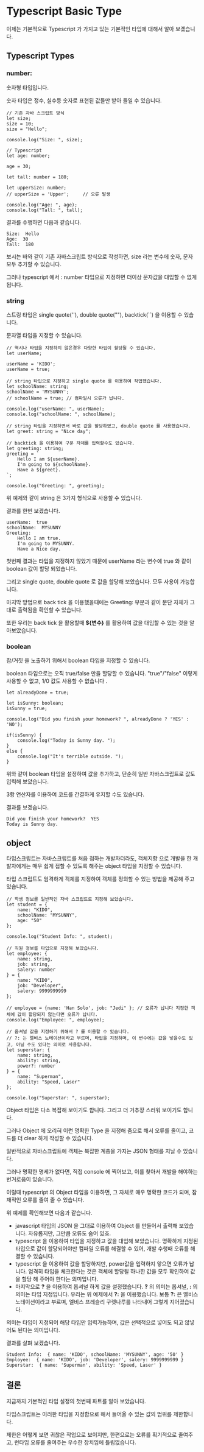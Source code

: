 # Typescript Basic Type

이제는 기본적으로 Typescript 가 가지고 있는 기본적인 타입에 대해서 알아 보겠습니다. 

## Typescript Types

### number: 
숫자형 타입입니다. 

숫자 타입은 정수, 실수등 숫자로 표현된 값들만 받아 들일 수 있습니다. 

```
// 기존 자바 스크립트 방식 
let size;
size = 10;
size = "Hello";

console.log("Size: ", size);

// Typescript
let age: number;

age = 30;

let tall: number = 180;

let upperSize: number;
// upperSize = 'Upper';     // 오류 발생 

console.log("Age: ", age);
console.log("Tall: ", tall);
```

결과를 수행하면 다음과 같습니다. 

```
Size:  Hello
Age:  30
Tall:  180
```

보시는 바와 같이 기존 자바스크립트 방식으로 작성하면, size 라는 변수에 숫자, 문자 모두 추가할 수 있습니다. 

그러나 typescript 에서 : number 타입으로 지정하면 더이상 문자값을 대입할 수 없게 됩니다. 

### string

스트링 타입은 single quote(''), double quote(""), backtick(``) 을 이용할 수 있습니다. 

문자열 타입을 지정할 수 있습니다. 

```
// 역시나 타입을 지정하지 않은경우 다양한 타입이 할당될 수 있습니다. 
let userName;

userName = 'KIDO';
userName = true;

// string 타입으로 지정하고 single quote 를 이용하여 작업했습니다. 
let schoolName: string;
schoolName = 'MYSUNNY';
// schoolName = true; // 컴파일시 오류가 납니다. 

console.log("userName: ", userName);
console.log("schoolName: ", schoolName);

// string 타입을 지정하면서 바로 값을 할당하였고, double quote 를 사용했습니다. 
let greet: string = "Nice day";

// backtick 을 이용하여 구문 자체를 입력할수도 있습니다. 
let greeting: string;
greeting = `
    Hello I am ${userName}.
    I'm going to ${schoolName}.
    Have a ${greet}.
`;

console.log("Greeting: ", greeting);
```

위 예제와 같이 string 은 3가지 형식으로 사용할 수 있습니다. 

결과를 한번 보겠습니다. 

```
userName:  true
schoolName:  MYSUNNY
Greeting:  
    Hello I am true.
    I'm going to MYSUNNY.
    Have a Nice day.

```

첫번째 결과는 타입을 지정하지 않았기 때문에 userName 라는 변수에 true 와 같이 boolean 값이 할당 되었습니다. 

그리고 single quote, double quote 로 값을 할당해 보았습니다. 모두 사용이 가능합니다. 

마지막 방법으로 back tick 을 이용했을때에는 Greeting: 부분과 같이 문단 자체가 그대로 출력됨을 확인할 수 있습니다. 

또한 우리는 back tick 을 활용할때 **${변수}** 를 활용하여 값을 대입할 수 있는 것을 알아보았습니다. 


### boolean

참/거짓 을 노출하기 위해서 boolean 타입을 지정할 수 있습니다. 

boolean 타입으로는 오직 true/false 만을 할당할 수 있습니다. "true"/"false" 이렇게 사용할 수 없고, 1/0 값도 사용할 수 없습니다 .

```
let alreadyDone = true;

let isSunny: boolean;
isSunny = true;

console.log("Did you finish your homework? ", alreadyDone ? 'YES' : 'NO');

if(isSunny) {
    console.log("Today is Sunny day. ");
}
else {
    console.log("It's terrible outside. ");
}
```

위와 같이 boolean 타입을 설정하여 값을 추가하고, 단순히 일반 자바스크립트로 값도 입력해 보았습니다. 

3항 연산자를 이용하여 코드를 간결하게 유지할 수도 있습니다. 

결과를 보겠습니다. 

```
Did you finish your homework?  YES
Today is Sunny day. 
```

## object 

타입스크립트는 자바스크립트를 처음 접하는 개발자더라도, 객체지향 으로 개발을 한 개발자에게는 매우 쉽게 접할 수 있도록 해주는 object 타입을 지정할 수 있습니다. 

타입 스크립트도 엄격하게 객체를 지정하여 객체를 정의할 수 있는 방법을 제공해 주고 있습니다. 

```
// 학생 정보를 일반적인 자바 스크립트로 지정해 보았습니다. 
let student = {
    name: "KIDO",
    schoolName: "MYSUNNY",
    age: "50"
};

console.log("Student Info: ", student);

// 직원 정보를 타입으로 지정해 보았습니다. 
let employee: {
    name: string,
    job: string,
    salery: number
} = {
    name: "KIDO",
    job: "Developer",
    salery: 9999999999
};

// employee = {name: 'Han Solo', job: "Jedi" }; // 오류가 납니다 지정한 객체에 값이 할당되지 않는다면 오류가 납니다. 
console.log("Employee: ", employee);

// 옵셔널 값을 지정하기 위해서 ? 를 이용할 수 있습니다. 
// ?: 는 엘비스 노테이션이라고 부르며, 타입을 지정하며, 이 변수에는 값을 넣을수도 있고, 아닐 수도 있다는 의미로 사용합니다. 
let superstar: {
    name: string,
    ability: string,
    power?: number
} = {
    name: "Superman",
    ability: "Speed, Laser"
};

console.log("Superstar: ", superstar);

```

Object 타입은 다소 복잡해 보이기도 합니다. 그리고 더 거추장 스러워 보이기도 합니다. 

그러나 Object 에 오리혀 이런 명확한 Type 을 지정해 줌으로 해서 오류를 줄이고, 코드를 더 clear 하게 작성할 수 있습니다. 

일반적으로 자바스크립트에 객체는 복잡한 계층을 가지는 JSON 형태를 지닐 수 있습니다. 

그러나 명확한 명세가 없다면, 직접 console 에 찍어보고, 이를 찾아서 개발을 해야하는 번거로움이 있습니다. 

이럴때 typescript 의 Object 타입을 이용하면, 그 자체로 매우 명확한 코드가 되며, 잠재적인 오류를 줄여 줄 수 있습니다. 

위 예제를 확인해보면 다음과 같습니다.

- javascript 타입의 JSON 을 그대로 이용하여 Object 를 만들어서 출력해 보았습니다. 자유롭지만, 그만큼 오류도 숨어 있죠. 
- typescript 을 이용하여 타입을 지정하고 값을 대입해 보았습니다. 명확하게 지정된 타입으로 값이 할당되어야만 컴파일 오류를 해결할 수 있어, 개발 수행때 오류를 해결할 수 있습니다. 
- typescript 을 이용하여 값을 할당하지만, power값을 입력하지 앟으면 오류가 납니다. 엄격히 타입을 체크한다는 것은 객체에 할당될 하나한 값을 모두 확인하여 값을 할당 해 주어야 한다는 의미입니다. 
- 마지막으로 **?** 을 이용하여 옵셔널 하게 값을 설정했습니다. **?** 의 의미는 옵셔널, **:** 의 의미는 타입 지정입니다. 우리는 위 예제에서 **?:** 을 이용했습니다. 보통 **?:** 은 엘비스 노테이션이라고 부르며, 엘비스 프레슬리 구렛나루를 나타내어 그렇게 지어졌습니다. 

의미는 타입이 지정되어 해당 타입만 입력가능하며, 값은 선택적으로 넣어도 되고 않넣어도 된다는 의미입니다. 

결과를 살펴 보겠습니다. 

```
Student Info:  { name: 'KIDO', schoolName: 'MYSUNNY', age: '50' }
Employee:  { name: 'KIDO', job: 'Developer', salery: 9999999999 }
Superstar:  { name: 'Superman', ability: 'Speed, Laser' }
```

## 결론

지금까지 기본적인 타입 설정의 첫번째 파트를 알아 보았습니다. 

타입스크립트는 이러한 타입을 지정함으로 해서 들어올 수 있는 값의 범위를 제한합니다. 

제한은 어떻게 보면 귀찮은 작업으로 보이지만, 한편으로는 오류를 획기적으로 줄여주고, 런타임 오류를 줄여주는 우수한 장치임에 틀림없습니다. 